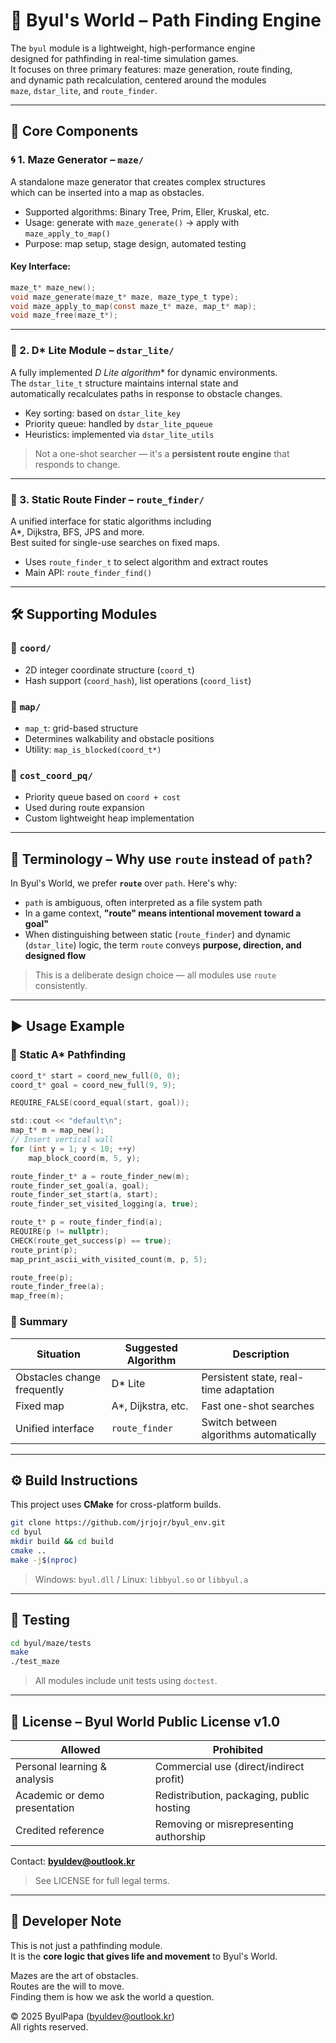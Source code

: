 # 🌟 Byul's World – Path Finding Engine

The `byul` module is a lightweight, high-performance engine  
designed for pathfinding in real-time simulation games.  
It focuses on three primary features: maze generation, route finding,  
and dynamic path recalculation, centered around the modules  
`maze`, `dstar_lite`, and `route_finder`.

---

## 🧩 Core Components

### 🌀 1. Maze Generator – `maze/`

A standalone maze generator that creates complex structures  
which can be inserted into a map as obstacles.

- Supported algorithms: Binary Tree, Prim, Eller, Kruskal, etc.
- Usage: generate with `maze_generate()` → apply with `maze_apply_to_map()`
- Purpose: map setup, stage design, automated testing

#### Key Interface:
```c
maze_t* maze_new();
void maze_generate(maze_t* maze, maze_type_t type);
void maze_apply_to_map(const maze_t* maze, map_t* map);
void maze_free(maze_t*);
```

---

### 🧠 2. D* Lite Module – `dstar_lite/`

A fully implemented **D* Lite algorithm** for dynamic environments.  
The `dstar_lite_t` structure maintains internal state and  
automatically recalculates paths in response to obstacle changes.

- Key sorting: based on `dstar_lite_key`
- Priority queue: handled by `dstar_lite_pqueue`
- Heuristics: implemented via `dstar_lite_utils`

> Not a one-shot searcher — it's a **persistent route engine** that responds to change.

---

### 🚦 3. Static Route Finder – `route_finder/`

A unified interface for static algorithms including  
A*, Dijkstra, BFS, JPS and more.  
Best suited for single-use searches on fixed maps.

- Uses `route_finder_t` to select algorithm and extract routes
- Main API: `route_finder_find()`

---

## 🛠 Supporting Modules

### 📌 `coord/`
- 2D integer coordinate structure (`coord_t`)
- Hash support (`coord_hash`), list operations (`coord_list`)

### 📌 `map/`
- `map_t`: grid-based structure
- Determines walkability and obstacle positions
- Utility: `map_is_blocked(coord_t*)`

### 📌 `cost_coord_pq/`
- Priority queue based on `coord + cost`
- Used during route expansion
- Custom lightweight heap implementation

---

## 📘 Terminology – Why use `route` instead of `path`?

In Byul's World, we prefer **`route`** over `path`. Here's why:

- `path` is ambiguous, often interpreted as a file system path
- In a game context, **"route" means intentional movement toward a goal"**
- When distinguishing between static (`route_finder`) and dynamic (`dstar_lite`) logic,
  the term `route` conveys **purpose, direction, and designed flow**

> This is a deliberate design choice — all modules use `route` consistently.

---

## ▶️ Usage Example

### 🔹 Static A* Pathfinding

```c
coord_t* start = coord_new_full(0, 0);
coord_t* goal = coord_new_full(9, 9);

REQUIRE_FALSE(coord_equal(start, goal));

std::cout << "default\n";
map_t* m = map_new();
// Insert vertical wall
for (int y = 1; y < 10; ++y)
    map_block_coord(m, 5, y);

route_finder_t* a = route_finder_new(m);
route_finder_set_goal(a, goal);
route_finder_set_start(a, start);
route_finder_set_visited_logging(a, true);

route_t* p = route_finder_find(a);
REQUIRE(p != nullptr);
CHECK(route_get_success(p) == true);
route_print(p);
map_print_ascii_with_visited_count(m, p, 5);

route_free(p);    
route_finder_free(a);
map_free(m);
```

### 🧩 Summary

| Situation | Suggested Algorithm | Description |
|----------|----------------------|-------------|
| Obstacles change frequently | D* Lite | Persistent state, real-time adaptation |
| Fixed map | A*, Dijkstra, etc. | Fast one-shot searches |
| Unified interface | `route_finder` | Switch between algorithms automatically |

---

## ⚙️ Build Instructions

This project uses **CMake** for cross-platform builds.

```bash
git clone https://github.com/jrjojr/byul_env.git
cd byul
mkdir build && cd build
cmake ..
make -j$(nproc)
```

> Windows: `byul.dll` / Linux: `libbyul.so` or `libbyul.a`

---

## 🧪 Testing

```bash
cd byul/maze/tests
make
./test_maze
```

> All modules include unit tests using `doctest`.

---

## 📄 License – Byul World Public License v1.0

| Allowed                         | Prohibited                                     |
|---------------------------------|------------------------------------------------|
| Personal learning & analysis    | Commercial use (direct/indirect profit)        |
| Academic or demo presentation   | Redistribution, packaging, public hosting      |
| Credited reference              | Removing or misrepresenting authorship         |

Contact: **byuldev@outlook.kr**

> See LICENSE for full legal terms.

---

## 💬 Developer Note

This is not just a pathfinding module.  
It is the **core logic that gives life and movement** to Byul's World.

Mazes are the art of obstacles.  
Routes are the will to move.  
Finding them is how we ask the world a question.

© 2025 ByulPapa (byuldev@outlook.kr)  
All rights reserved.
